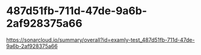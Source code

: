 # 487d51fb-711d-47de-9a6b-2af928375a66
https://sonarcloud.io/summary/overall?id=examly-test_487d51fb-711d-47de-9a6b-2af928375a66

